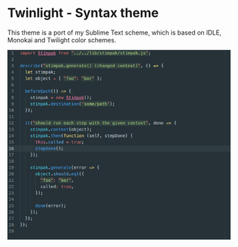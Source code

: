 # Twinlight - Syntax theme

This theme is a port of my Sublime Text scheme, which is based on IDLE, Monokai and Twilight color schemes.

![A screenshot of the  theme](https://raw.githubusercontent.com/warang580/twinlight-syntax/master/preview.png)
